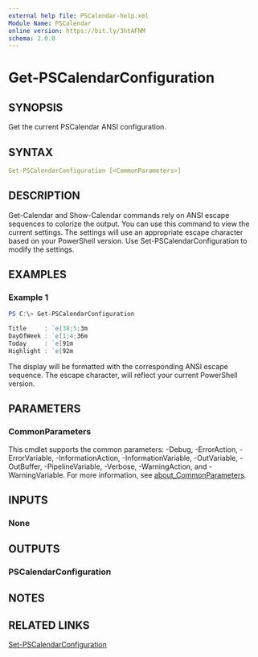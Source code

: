 ```yaml
---
external help file: PSCalendar-help.xml
Module Name: PSCalendar
online version: https://bit.ly/3htAFNM
schema: 2.0.0
---
```


# Get-PSCalendarConfiguration

## SYNOPSIS

Get the current PSCalendar ANSI configuration.

## SYNTAX

```yaml
Get-PSCalendarConfiguration [<CommonParameters>]
```

## DESCRIPTION

Get-Calendar and Show-Calendar commands rely on ANSI escape sequences to colorize the output. You can use this command to view the current settings. The settings will use an appropriate escape character based on your PowerShell version. Use Set-PSCalendarConfiguration to modify the settings.

## EXAMPLES

### Example 1

```powershell
PS C:\> Get-PSCalendarConfiguration

Title     : `e[38;5;3m
DayOfWeek : `e[1;4;36m
Today     : `e[91m
Highlight : `e[92m
```

The display will be formatted with the corresponding ANSI escape sequence. The escape character, will reflect your current PowerShell version.

## PARAMETERS

### CommonParameters

This cmdlet supports the common parameters: -Debug, -ErrorAction, -ErrorVariable, -InformationAction, -InformationVariable, -OutVariable, -OutBuffer, -PipelineVariable, -Verbose, -WarningAction, and -WarningVariable. For more information, see [about_CommonParameters](http://go.microsoft.com/fwlink/?LinkID=113216).

## INPUTS

### None

## OUTPUTS

### PSCalendarConfiguration

## NOTES

## RELATED LINKS

[Set-PSCalendarConfiguration](Set-PSCalendarConfiguration.md)
